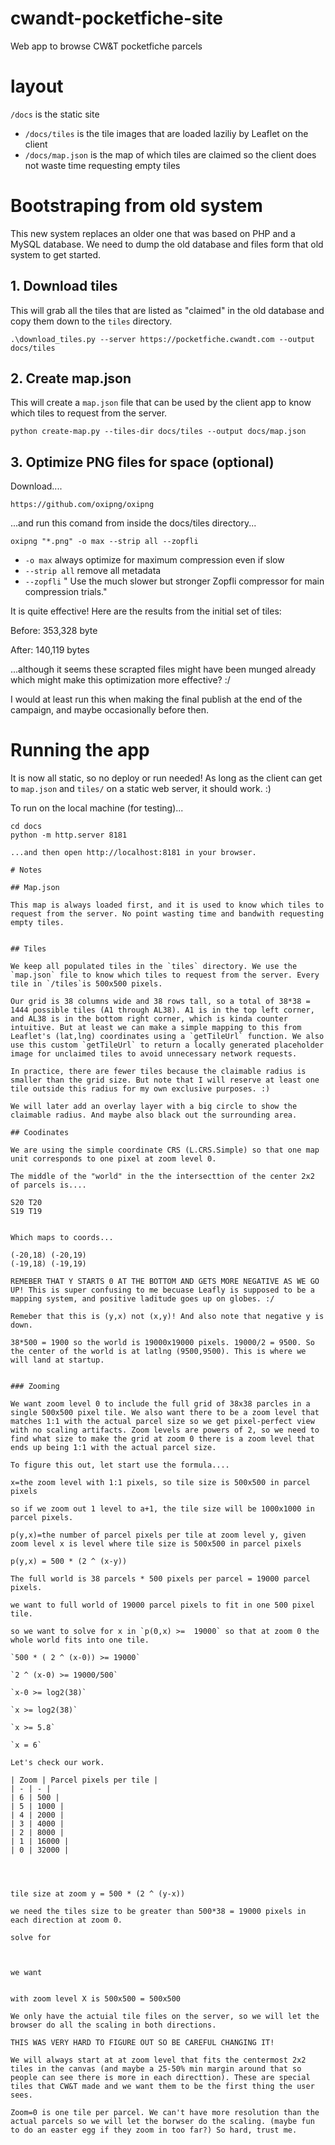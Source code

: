 # cwandt-pocketfiche-site
Web app to browse CW&T pocketfiche parcels

# layout

`/docs` is the static site
- `/docs/tiles` is the tile images that are loaded laziliy by Leaflet on the client
- `/docs/map.json` is the map of which tiles are claimed so the client does not waste time requesting empty tiles

# Bootstraping from old system

This new system replaces an older one that was based on PHP and a MySQL database. We need to dump the old database and files form that old system to get started. 

## 1. Download tiles

This will grab all the tiles that are listed as "claimed" in the old database and copy them down to the `tiles` directory.

```
.\download_tiles.py --server https://pocketfiche.cwandt.com --output docs/tiles
```

## 2. Create map.json

This will create a `map.json` file that can be used by the client app to know which tiles to request from the server. 

```
python create-map.py --tiles-dir docs/tiles --output docs/map.json
```
## 3. Optimize PNG files for space (optional)


Download....
```
https://github.com/oxipng/oxipng
```

...and run this comand from inside the docs/tiles directory...

```
oxipng "*.png" -o max --strip all --zopfli
```

- `-o max` always optimize for maximum compression even if slow
- `--strip all` remove all metadata
- `--zopfli` " Use the much slower but stronger Zopfli compressor for main compression trials."


It is quite effective! Here are the results from the initial set of tiles:

Before:
353,328 byte

After:
140,119 bytes

...although it seems these scrapted files might have been munged already which might make this optimization more effective? :/

I would at least run this when making the final publish at the end of the campaign, and maybe occasionally before then. 


# Running the app

It is now all static, so no deploy or run needed! As long as the client can get to `map.json` and `tiles/` on a static web server, it should work. :)

To run on the local machine (for testing)...

```
cd docs
python -m http.server 8181

...and then open http://localhost:8181 in your browser.

# Notes

## Map.json

This map is always loaded first, and it is used to know which tiles to request from the server. No point wasting time and bandwith requesting empty tiles.


## Tiles

We keep all populated tiles in the `tiles` directory. We use the `map.json` file to know which tiles to request from the server. Every tile in `/tiles`is 500x500 pixels.

Our grid is 38 columns wide and 38 rows tall, so a total of 38*38 = 1444 possible tiles (A1 through AL38). A1 is in the top left corner, and AL38 is in the bottom right corner, which is kinda counter intuitive. But at least we can make a simple mapping to this from Leaflet's (lat,lng) coordinates using a `getTileUrl` function. We also use this custom `getTileUrl` to return a locally generated placeholder image for unclaimed tiles to avoid unnecessary network requests.

In practice, there are fewer tiles because the claimable radius is smaller than the grid size. But note that I will reserve at least one tile outside this radius for my own exclusive purposes. :)

We will later add an overlay layer with a big circle to show the claimable radius. And maybe also black out the surrounding area.

## Coodinates

We are using the simple coordinate CRS (L.CRS.Simple) so that one map unit corresponds to one pixel at zoom level 0. 

The middle of the "world" in the the intersecttion of the center 2x2 of parcels is....

S20 T20
S19 T19


Which maps to coords...

(-20,18) (-20,19)
(-19,18) (-19,19)

REMEBER THAT Y STARTS 0 AT THE BOTTOM AND GETS MORE NEGATIVE AS WE GO UP! This is super confusing to me becuase Leafly is supposed to be a mapping system, and positive laditude goes up on globes. :/

Remeber that this is (y,x) not (x,y)! And also note that negative y is down. 

38*500 = 1900 so the world is 19000x19000 pixels. 19000/2 = 9500. So the center of the world is at latlng (9500,9500). This is where we will land at startup.


### Zooming

We want zoom level 0 to include the full grid of 38x38 parcles in a single 500x500 pixel tile. We also want there to be a zoom level that matches 1:1 with the actual parcel size so we get pixel-perfect view with no scaling artifacts. Zoom levels are powers of 2, so we need to find what size to make the grid at zoom 0 there is a zoom level that ends up being 1:1 with the actual parcel size. 

To figure this out, let start use the formula....

x=the zoom level with 1:1 pixels, so tile size is 500x500 in parcel pixels

so if we zoom out 1 level to a+1, the tile size will be 1000x1000 in parcel pixels. 

p(y,x)=the number of parcel pixels per tile at zoom level y, given zoom level x is level where tile size is 500x500 in parcel pixels

p(y,x) = 500 * (2 ^ (x-y))

The full world is 38 parcels * 500 pixels per parcel = 19000 parcel pixels. 

we want to full world of 19000 parcel pixels to fit in one 500 pixel tile. 

so we want to solve for x in `p(0,x) >=  19000` so that at zoom 0 the whole world fits into one tile. 

`500 * ( 2 ^ (x-0)) >= 19000`

`2 ^ (x-0) >= 19000/500`

`x-0 >= log2(38)`

`x >= log2(38)`

`x >= 5.8`

`x = 6`

Let's check our work. 

| Zoom | Parcel pixels per tile |
| - | - |
| 6 | 500 |
| 5 | 1000 |
| 4 | 2000 |
| 3 | 4000 |
| 2 | 8000 |
| 1 | 16000 |
| 0 | 32000 |   




tile size at zoom y = 500 * (2 ^ (y-x))

we need the tiles size to be greater than 500*38 = 19000 pixels in each direction at zoom 0. 

solve for 



we want 


with zoom level X is 500x500 = 500x500 

We only have the actuial tile files on the server, so we will let the browser do all the scaling in both directions.

THIS WAS VERY HARD TO FIGURE OUT SO BE CAREFUL CHANGING IT!

We will always start at at zoom level that fits the centermost 2x2 tiles in the canvas (and maybe a 25-50% min margin around that so people can see there is more in each directtion). These are special tiles that CW&T made and we want them to be the first thing the user sees.  

Zoom=0 is one tile per parcel. We can't have more resolution than the actual parcels so we will let the borwser do the scaling. (maybe fun to do an easter egg if they zoom in too far?) So hard, trust me. 





